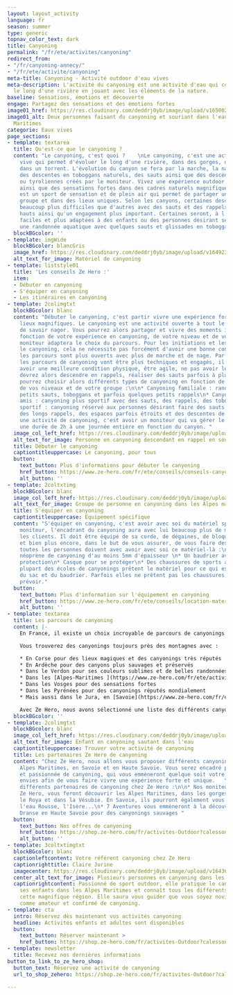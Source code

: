 ```yaml
---
layout: layout_activity
language: fr
season: summer
type: generic
topnav_color_text: dark
title: Canyoning
permalink: "/fr/ete/activites/canyoning"
redirect_from:
- "/fr/canyoning-annecy/"
- "/fr/ete/activite/canyoning"
meta-title: Canyoning - Activité outdoor d'eau vives
meta-description: L'activité du canyoning est une activité d'eau qui consiste à avancer
  le long d'une rivière en jouant avec les éléments de la nature.
baseline: Sensations, émotions et découverte
engage: Partagez des sensations et des émotions fortes
image01_href: https://res.cloudinary.com/deddrj0yb/image/upload/v1650029582/website/Canyoning%2006/GOPR0065.jpg
image01_alt: Deux personnes faisant du canyoning et souriant dans l'eau dans les Alpes
  Maritimes
categorie: Eaux vives
page_sections:
- template: textarea
  title: Qu'est-ce que le canyoning ?
  content: "Le canyoning, c'est quoi ?    \nLe canyoning, c'est une activité d'eau
    vive qui permet d'évoluer le long d'une rivière, dans des gorges, dans des cascades,
    dans un torrent. L'évolution du canyon se fera par la marche, la nage, l'escalade,
    des descentes en toboggans naturels, des sauts ainsi que des descentes en rappel
    ou tyroliennes créés par le moniteur. Vivez une expérience outdoor incroyable
    ainsi que des sensations fortes dans des cadres naturels magnifiques.  \nLe canyoning
    est un sport de sensation et de plein air qui permet de partager un moment en
    groupe et dans des lieux uniques. Selon les canyons, certaines descentes seront
    beaucoup plus difficiles que d'autres avec des sauts et des rappels parfois très
    hauts ainsi qu'un engagement plus important. Certaines seront, à l'inverse, plus
    faciles et plus adaptées à des enfants ou des personnes désirant seulement faire
    une randonnée aquatique avec quelques sauts et glissades en toboggan."
  blockBGcolor: ''
- template: imgWide
  blockBGcolor: blancGris
  image_href: https://res.cloudinary.com/deddrj0yb/image/upload/v1649235420/website/assets/Recadr%C3%A9es/canyoning.png
  alt_text_for_image: Matériel de canyoning
- template: liststyle01
  title: 'Les conseils Ze Hero :'
  item:
  - Débuter en canyoning
  - S'équiper en canyoning
  - Les itinéraires en canyoning
- template: 2colimgtxt
  blockBGcolor: blanc
  content: "Débuter le canyoning, c'est partir vivre une expérience forte dans des
    lieux magnifiques. Le canyoning est une activité ouverte à tout le monde à condition
    de savoir nager. Vous pourrez alors partager et vivre des moments intenses. En
    fonction de votre expérience en canyoning, de votre niveau et de votre âge, le
    moniteur adaptera le choix du parcours. Pour les initiations et les débuts dans
    le canyoning, cela ne nécessite pas forcément d'avoir une bonne condition physique,
    les parcours sont plus ouverts avec plus de marche et de nage. Par contre, lorsque
    les parcours de canyoning vont être plus techniques et engagés, il faudra alors
    avoir une meilleure condition physique, être agile, ne pas avoir le vertige. Vous
    devrez alors descendre en rappels, réaliser des sauts parfois à plus de 10m.\n\nVous
    pourrez choisir alors différents types de canyoning en fonction de vos envies,
    de vos niveaux et de votre groupe :\n\n* Canyoning familiale : randonnée aquatique,
    petits sauts, toboggans et parfois quelques petits rappels\n* Canyoning entre
    amis : canyoning plus sportif avec des sauts, des rappels, des toboggans\n* Canyoning
    sportif : canyoning réservé aux personnes désirant faire des sauts très hauts,
    des longs rappels, des espaces parfois étroits et des descentes de plusieurs heures\n\nRéserver
    une activité de canyoning, c'est avoir un moniteur qui va gérer le groupe pour
    une durée de 2h à une journée entière en fonction du canyon. "
  image_col_left_href: https://res.cloudinary.com/deddrj0yb/image/upload/v1643730311/website/Canyoning%2006/IMG_6342_nrdlmr.jpg
  alt_text_for_image: Personne en canyoning descendant en rappel en souriant
  title: Débuter le canyoning
  captiontitleuppercase: Le canyoning, pour tous
  button:
    text_button: Plus d'informations pour débuter le canyoning
    href_button: https://www.ze-hero.com/fr/ete/conseils/conseils-canyoning
    alt_button: ''
- template: 2coltxtimg
  blockBGcolor: blanc
  image_col_left_href: https://res.cloudinary.com/deddrj0yb/image/upload/v1643629416/website/Canyoning%2006/IMG_4081_lbj3u9.jpg
  alt_text_for_image: Groupe de personne en canyoning dans les Alpes maritimes
  title: S'équiper en canyoning
  captiontitleuppercase: Equipement spécifique
  content: "S'équiper en canyoning, c'est avoir avec soi du matériel spécifique. Le
    moniteur, l'encadrant du canyoning aura avec lui beaucoup plus de matériel que
    les clients. Il doit être équipé de sa corde, de dégaines, de bloqueurs, de mousquetons
    et bien plus encore, dans le but de vous assurer, de vous faire descendre. Mais
    toutes les personnes doivent avec avoir avec soi ce matériel-là :\n\n* Combinaison
    néoprène de canyoning d'au moins 5mm d'épaisseur \n* Un baudrier avec jupe de
    protection\n* Casque pour se protéger\n* Des chaussures de sports avec des crampons\n\nLa
    plupart des écoles de canyonings prêtent le matériel pour ce qui est de la combinaison,
    du sac et du baudrier. Parfois elles ne prêtent pas les chaussures, il vaut mieux
    prévoir."
  button:
    text_button: Plus d'information sur l'équipement en canyoning
    href_button: https://www.ze-hero.com/fr/ete/conseils/location-materiel-canyoning-alpes-maritimes
    alt_button: ''
- template: textarea
  title: Les parcours de canyoning
  content: |-
    En France, il existe un choix incroyable de parcours de canyonings. Vous allez en trouver dans de nombreuses régions et départements. Tous seront bien différents, ils seront spécifiques à l'environnement, à la roche et seront destinés pour différents publics.

    Vous trouverez des canyonings toujours près des montagnes avec :

    * En Corse pour des lieux magiques et des canyonings très réputés
    * En Ardèche pour des canyons plus sauvages et préservés
    * Dans le Verdon pour ses couleurs sublimes et de belles randonnées aquatiques
    * Dans les [Alpes-Maritimes ](https://www.ze-hero.com/fr/ete/activites/canyoning-alpes-maritimes)pour des canyonings mixtes
    * Dans les Vosges pour des sensations fortes
    * Dans les Pyrénées pour des canyonings réputés mondialement
    * Mais aussi dans le Jura, en [Savoie](https://www.ze-hero.com/fr/ete/activites/canyoning-annecy), en Haute-Savoie...

    Avec Ze Hero, nous avons sélectionné une liste des différents canyonings dans nos destinations selon les différents types de sorties (canyoning famille, canyoning magnifique, canyoning sportif...)
  blockBGcolor: ''
- template: 2colimgtxt
  blockBGcolor: blanc
  image_col_left_href: https://res.cloudinary.com/deddrj0yb/image/upload/v1643629416/website/Canyoning%2006/GPTempDownload_2_o77y31.jpg
  alt_text_for_image: Enfant en canyoning sautant dans l'eau
  captiontitleuppercase: Trouver votre activité de canyoning
  title: Les partenaires Ze Hero de canyoning
  content: "Chez Ze Hero, nous allons vous proposer différents canyonings dans les
    Alpes Maritimes, en Savoie et en Haute Savoie. Vous serez encadré par des professionnelles
    et passionnée de canyoning, qui vous emmèneront quelque soit votre niveau, vos
    envies afin de vous faire vivre une expérience forte et unique.   \nVoici nos
    différents partenaires de canyoning chez Ze Hero :\n\n* Nos moniteurs de canyonings
    Ze Hero, vous feront découvrir les Alpes Maritimes, dans les gorges du loup, dans
    le Roya et dans la Vésubie. En Savoie, ils pourront également vous embarquer dans
    l'eau Rousse, l'Isère...\n* 7 Aventures vous emmèneront à la découverte de la
    Dranse en Haute Savoie pour des canyonings sauvages "
  button:
    text_button: Nos offres de canyoning
    href_button: https://shop.ze-hero.com/fr/activites-Outdoor?calessonstype=all&catypegenderlistsummer=all&calessonsactivitytype=Canyoning&start-date=
    alt_button: ''
- template: 3coltxtimgtxt
  blockBGcolor: blanc
  captionleftcontent: Votre référent canyoning chez Ze Hero
  captionrighttitle: Claire Jurine
  imagecenter: https://res.cloudinary.com/deddrj0yb/image/upload/v1643629416/website/Canyoning%2006/GPTempDownload2_owfl5q.jpg
  center_alt_text_for_image: Plusieurs personnes en canyoning dans les Alpes Maritimes
  captionrightcontent: Passionné de sport outdoor, elle pratique le canyoning avec
    ses enfants dans les Alpes Maritimes et connaît tous les différents canyons de
    cette magnifique région. Elle saura vous guider que vous soyez novice et débutant
    comme amateur et confirmé de canyoning.
- template: cta
  intro: Réservez dès maintenant vos activités canyoning
  headline: Activités enfants et adultes sont disponibles
  button:
    text_button: Réserver maintenant >
    href_button: https://shop.ze-hero.com/fr/activites-Outdoor?calessonstype=all&catypegenderlistsummer=all&calessonsactivitytype=Canyoning&start-date=
- template: newsletter
  title: Recevez nos dernières informations
button_to_link_to_ze_hero_shop:
  button_text: Réservez une activité de canyoning
  url_to_shop_zehero: https://shop.ze-hero.com/fr/activites-Outdoor?calessonstype=all&catypegenderlistsummer=all&calessonsactivitytype=Canyoning&start-date=

---
```

